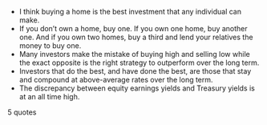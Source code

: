  - I think buying a home is the best investment that any individual can make.
 - If you don’t own a home, buy one. If you own one home, buy another one. And if you own two homes, buy a third and lend your relatives the money to buy one.
 - Many investors make the mistake of buying high and selling low while the exact opposite is the right strategy to outperform over the long term.
 - Investors that do the best, and have done the best, are those that stay and compound at above-average rates over the long term.
 - The discrepancy between equity earnings yields and Treasury yields is at an all time high.

5 quotes